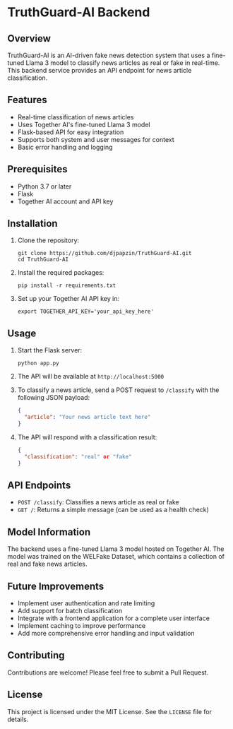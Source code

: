 # TruthGuard-AI Backend

## Overview

TruthGuard-AI is an AI-driven fake news detection system that uses a fine-tuned Llama 3 model to classify news articles as real or fake in real-time. This backend service provides an API endpoint for news article classification.

## Features

- Real-time classification of news articles
- Uses Together AI's fine-tuned Llama 3 model
- Flask-based API for easy integration
- Supports both system and user messages for context
- Basic error handling and logging

## Prerequisites

- Python 3.7 or later
- Flask
- Together AI account and API key

## Installation

1. Clone the repository:
   ```
   git clone https://github.com/djpapzin/TruthGuard-AI.git
   cd TruthGuard-AI
   ```

2. Install the required packages:
   ```
   pip install -r requirements.txt
   ```

3. Set up your Together AI API key in:
   ```
   export TOGETHER_API_KEY='your_api_key_here'
   ```

## Usage

1. Start the Flask server:
   ```
   python app.py
   ```

2. The API will be available at `http://localhost:5000`

3. To classify a news article, send a POST request to `/classify` with the following JSON payload:
   ```json
   {
     "article": "Your news article text here"
   }
   ```

4. The API will respond with a classification result:
   ```json
   {
     "classification": "real" or "fake"
   }
   ```

## API Endpoints

- `POST /classify`: Classifies a news article as real or fake
- `GET /`: Returns a simple message (can be used as a health check)

## Model Information

The backend uses a fine-tuned Llama 3 model hosted on Together AI. The model was trained on the WELFake Dataset, which contains a collection of real and fake news articles.

## Future Improvements

- Implement user authentication and rate limiting
- Add support for batch classification
- Integrate with a frontend application for a complete user interface
- Implement caching to improve performance
- Add more comprehensive error handling and input validation

## Contributing

Contributions are welcome! Please feel free to submit a Pull Request.

## License

This project is licensed under the MIT License. See the `LICENSE` file for details.